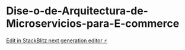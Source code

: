 # Dise-o-de-Arquitectura-de-Microservicios-para-E-commerce

[Edit in StackBlitz next generation editor ⚡️](https://stackblitz.com/~/github.com/BlackPirat1308/Dise-o-de-Arquitectura-de-Microservicios-para-E-commerce)
